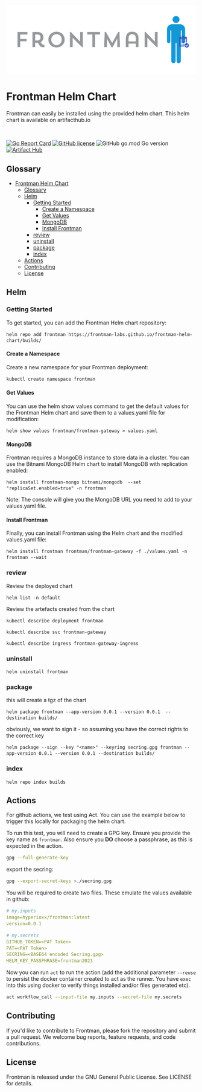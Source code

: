 ![Logo](/assets/logo.png)
# Frontman Helm Chart
Frontman can easily be installed using the provided helm chart. This helm chart is available on artifacthub.io

<p>&nbsp;</p>

[![Go Report Card](https://goreportcard.com/badge/github.com/Frontman-Labs/frontman)](https://goreportcard.com/report/github.com/Frontman-Labs/frontman) [![GitHub license](https://img.shields.io/github/license/Frontman-Labs/frontman)](https://github.com/Frontman-Labs/frontman/blob/main/LICENCE) ![GitHub go.mod Go version](https://img.shields.io/github/go-mod/go-version/Frontman-Labs/frontman)[![Artifact Hub](https://img.shields.io/endpoint?url=https://artifacthub.io/badge/repository/frontman)](https://artifacthub.io/packages/search?repo=frontman)
<br />

## Glossary

- [Frontman Helm Chart](#frontman-helm-chart)
  - [Glossary](#glossary)
  - [Helm](#helm)
    - [Getting Started](#getting-started)
      - [Create a Namespace](#create-a-namespace)
      - [Get Values](#get-values)
      - [MongoDB](#mongodb)
      - [Install Frontman](#install-frontman)
    - [review](#review)
    - [uninstall](#uninstall)
    - [package](#package)
    - [index](#index)
  - [Actions](#actions)
  - [Contributing](#contributing)
  - [License](#license)

## Helm

### Getting Started

To get started, you can add the Frontman Helm chart repository:
```
helm repo add frontman https://frontman-labs.github.io/frontman-helm-chart/builds/
```


#### Create a Namespace

Create a new namespace for your Frontman deployment:

```bash
kubectl create namespace frontman
```

#### Get Values

You can use the helm show values command to get the default values for the Frontman Helm chart and save them to a values.yaml file for modification:

```
helm show values frontman/frontman-gateway > values.yaml
```

#### MongoDB

Frontman requires a MongoDB instance to store data in a cluster. You can use the Bitnami MongoDB Helm chart to install MongoDB with replication enabled:

```
helm install frontman-mongo bitnami/mongodb  --set "replicaSet.enabled=true" -n frontman
```

Note: The console will give you the MongoDB URL you need to add to your values.yaml file.

#### Install Frontman

Finally, you can install Frontman using the Helm chart and the modified values.yaml file:

```
helm install frontman frontman/frontman-gateway -f ./values.yaml -n frontman --wait
```


### review
Review the deployed chart
```
helm list -n default
```

Review the artefacts created from the chart
```
kubectl describe deployment frontman
```

```
kubectl describe svc frontman-gateway
```

```
kubectl describe ingress frontman-gateway-ingress
```


### uninstall
```
helm uninstall frontman
```

### package
this will create a tgz of the chart
```
helm package frontman --app-version 0.0.1 --version 0.0.1  --destination builds/
```

obviously, we want to sign it - so assuming you have the correct rights to the correct key
```
helm package --sign --key "<name>" --keyring secring.gpg frontman --app-version 0.0.1 --version 0.0.1 --destination builds/
```

### index
```
helm repo index builds
```

## Actions
For github actions, we test using Act. You can use the example below to trigger this locally for packaging the helm chart.

To run this test, you will need to create a GPG key. Ensure you provide the key name as `frontman`. Also ensure you **DO** choose a passphrase, as this is expected in the action.
```bash
gpg --full-generate-key
```

export the secring:
```bash
gpg --export-secret-keys >./secring.gpg
```

You will be required to create two files. These emulate the values available in github:
```yaml
# my.inputs
image=hyperioxx/frontman:latest
version=0.0.1
```

```yaml
# my.secrets
GITHUB_TOKEN=<PAT Token>
PAT=<PAT Token>
SECRING=<BASE64 encoded Secring.gpg>
HELM_KEY_PASSPHRASE=frontman2023
```

Now you can run `act` to run the action (add the additional parameter `--reuse` to persist the docker container created to act as the runner. You have `exec` into this using docker to verify things installed and/or files generated etc).
```bash
act workflow_call --input-file my.inputs --secret-file my.secrets
```


## Contributing
If you'd like to contribute to Frontman, please fork the repository and submit a pull request. We welcome bug reports, feature requests, and code contributions.

## License
Frontman is released under the GNU General Public License. See LICENSE for details.